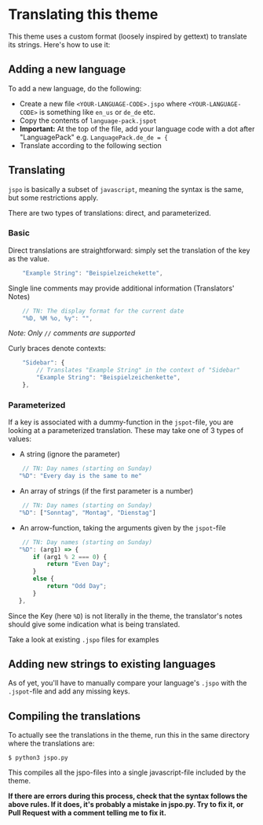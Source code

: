 # Translating this theme

This theme uses a custom format (loosely inspired by gettext) to translate its strings. Here's how to use it:

## Adding a new language
To add a new language, do the following:
 - Create a new file `<YOUR-LANGUAGE-CODE>.jspo` where `<YOUR-LANGUAGE-CODE>` is something like `en_us` or `de_de` etc.
 - Copy the contents of `language-pack.jspot`
 - **Important:** At the top of the file, add your language code with a dot after "LanguagePack" e.g. `LanguagePack.de_de = {`
 - Translate according to the following section

 ## Translating
 `jspo` is basically a subset of `javascript`, meaning the syntax is the same, but some restrictions apply.

There are two types of translations: direct, and parameterized.

### Basic
Direct translations are straightforward: simply set the translation of the key as the value.
```javascript
    "Example String": "Beispielzeichekette",
```
Single line comments may provide additional information (Translators' Notes)
```javascript
    // TN: The display format for the current date
    "%D, %M %o, %y": "",
```
*Note: Only `//` comments are supported*

Curly braces denote contexts:
```javascript
    "Sidebar": {
        // Translates "Example String" in the context of "Sidebar"
        "Example String": "Beispielzeichenkette",
    },
```
### Parameterized
If a key is associated with a dummy-function in the `jspot`-file, you are looking at a parameterized translation.
These may take one of 3 types of values:

- A string (ignore the parameter)
```javascript
    // TN: Day names (starting on Sunday)
   "%D": "Every day is the same to me"
```
- An array of strings (if the first parameter is a number)
```javascript
    // TN: Day names (starting on Sunday)
   "%D": ["Sonntag", "Montag", "Dienstag"]
```
- An arrow-function, taking the arguments given by the `jspot`-file
```javascript
    // TN: Day names (starting on Sunday)
   "%D": (arg1) => {
       if (arg1 % 2 === 0) {
           return "Even Day";
       }
       else {
           return "Odd Day";
       }
   },
```
Since the Key (here `%D`) is not literally in the theme, the translator's notes should give some indication what is being translated.

Take a look at existing `.jspo` files for examples

## Adding new strings to existing languages
As of yet, you'll have to manually compare your language's `.jspo` with the `.jspot`-file and add any missing keys.

## Compiling the translations
To actually see the translations in the theme, run this in the same directory where the translations are:
```shell
$ python3 jspo.py
```
This compiles all the jspo-files into a single javascript-file included by the theme.

**If there are errors during this process, check that the syntax follows the above rules. If it does, it's probably a mistake in jspo.py. Try to fix it, or Pull Request with a comment telling me to fix it.**
